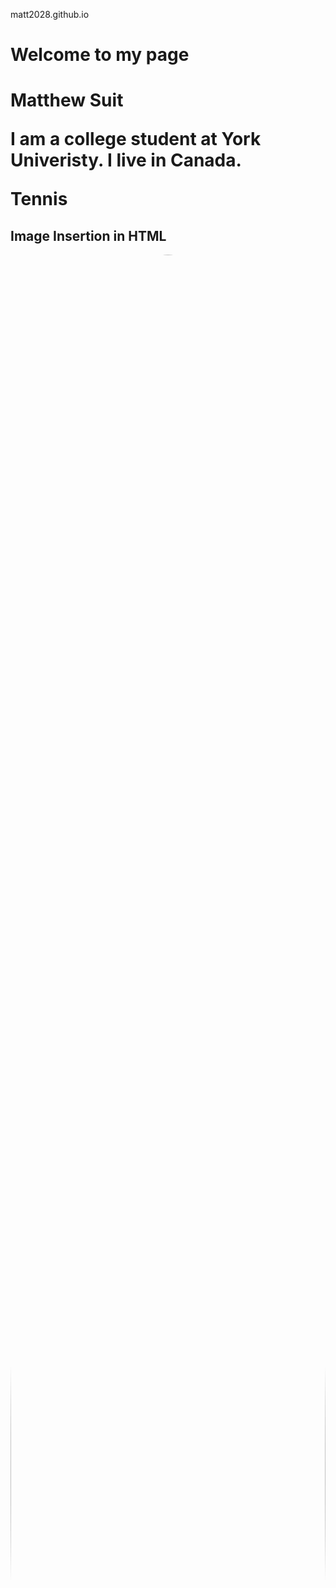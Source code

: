 matt2028.github.io
<!DOCTYPE html>
<html>
<head>
<h1>Welcome to my page <h1>
</head>
<body>

<p>Matthew Suit</p>
<p>I am a college student at York Univeristy. I live in Canada.</p>




<!DOCTYPE html>
<html>
<head>
    <p> Tennis <p>
</head>
<body>
    <h2>Image Insertion in HTML</h2>
    <img style="width:100%;max-width:100%;object-fit: cover; border-radius: 50%;" alt="tennis"
    <img src="https://wallpapercave.com/wp/wp3088699.jpg" alt="Tennis ball">
</body>
</html>



